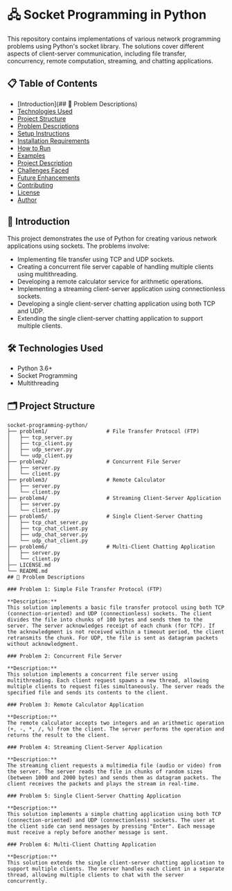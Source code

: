 # 🖧 Socket Programming in Python

This repository contains implementations of various network programming problems using Python's socket library. The solutions cover different aspects of client-server communication, including file transfer, concurrency, remote computation, streaming, and chatting applications.

## 📋 Table of Contents

- [Introduction](## 🧩 Problem Descriptions)
- [Technologies Used](#technologies-used)
- [Project Structure](#project-structure)
- [Problem Descriptions](#problem-descriptions)
- [Setup Instructions](#setup-instructions)
- [Installation Requirements](#installation-requirements)
- [How to Run](#how-to-run)
- [Examples](#examples)
- [Project Description](#project-description)
- [Challenges Faced](#challenges-faced)
- [Future Enhancements](#future-enhancements)
- [Contributing](#contributing)
- [License](#license)
- [Author](#author)

## 📝 Introduction

This project demonstrates the use of Python for creating various network applications using sockets. The problems involve:

- Implementing file transfer using TCP and UDP sockets.
- Creating a concurrent file server capable of handling multiple clients using multithreading.
- Developing a remote calculator service for arithmetic operations.
- Implementing a streaming client-server application using connectionless sockets.
- Developing a single client-server chatting application using both TCP and UDP.
- Extending the single client-server chatting application to support multiple clients.

## 🛠 Technologies Used

- Python 3.6+
- Socket Programming
- Multithreading

## 🗂 Project Structure

```plaintext
socket-programming-python/
├── problem1/                   # File Transfer Protocol (FTP)
│   ├── tcp_server.py
│   ├── tcp_client.py
│   ├── udp_server.py
│   └── udp_client.py
├── problem2/                   # Concurrent File Server
│   ├── server.py
│   └── client.py
├── problem3/                   # Remote Calculator
│   ├── server.py
│   └── client.py
├── problem4/                   # Streaming Client-Server Application
│   ├── server.py
│   └── client.py
├── problem5/                   # Single Client-Server Chatting
│   ├── tcp_chat_server.py
│   ├── tcp_chat_client.py
│   ├── udp_chat_server.py
│   └── udp_chat_client.py
├── problem6/                   # Multi-Client Chatting Application
│   ├── server.py
│   └── client.py
├── LICENSE.md
└── README.md
## 🧩 Problem Descriptions

### Problem 1: Simple File Transfer Protocol (FTP)

**Description:**  
This solution implements a basic file transfer protocol using both TCP (connection-oriented) and UDP (connectionless) sockets. The client divides the file into chunks of 100 bytes and sends them to the server. The server acknowledges receipt of each chunk (for TCP). If the acknowledgment is not received within a timeout period, the client retransmits the chunk. For UDP, the file is sent as datagram packets without acknowledgment.

### Problem 2: Concurrent File Server

**Description:**  
This solution implements a concurrent file server using multithreading. Each client request spawns a new thread, allowing multiple clients to request files simultaneously. The server reads the specified file and sends its contents to the client.

### Problem 3: Remote Calculator Application

**Description:**  
The remote calculator accepts two integers and an arithmetic operation (+, -, *, /, %) from the client. The server performs the operation and returns the result to the client.

### Problem 4: Streaming Client-Server Application

**Description:**  
The streaming client requests a multimedia file (audio or video) from the server. The server reads the file in chunks of random sizes (between 1000 and 2000 bytes) and sends them as datagram packets. The client receives the packets and plays the stream in real-time.

### Problem 5: Single Client-Server Chatting Application

**Description:**  
This solution implements a simple chatting application using both TCP (connection-oriented) and UDP (connectionless) sockets. The user at the client side can send messages by pressing "Enter". Each message must receive a reply before another message is sent.

### Problem 6: Multi-Client Chatting Application

**Description:**  
This solution extends the single client-server chatting application to support multiple clients. The server handles each client in a separate thread, allowing multiple clients to chat with the server concurrently.

